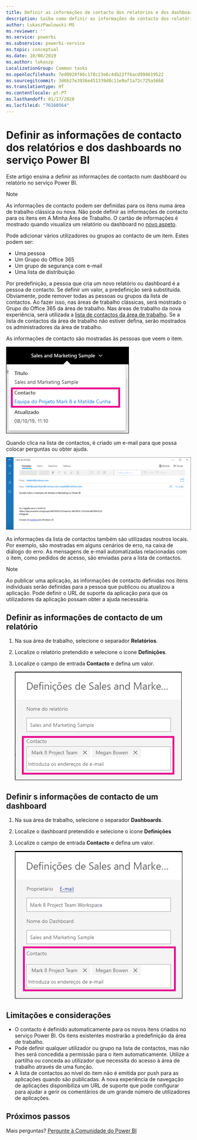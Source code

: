 ```yaml
---
title: Definir as informações de contacto dos relatórios e dos dashboards
description: Saiba como definir as informações de contacto dos relatórios e dos dashboards.
author: LukaszPawlowski-MS
ms.reviewer: ''
ms.service: powerbi
ms.subservice: powerbi-service
ms.topic: conceptual
ms.date: 10/08/2019
ms.author: lukaszp
LocalizationGroup: Common tasks
ms.openlocfilehash: 7ed0920f66c178c23e6c4db22ff6acd998619522
ms.sourcegitcommit: 3d6b27e3936e451339d8c11e9af1a72c725a5668
ms.translationtype: HT
ms.contentlocale: pt-PT
ms.lasthandoff: 01/17/2020
ms.locfileid: "76160564"
---
```

# <a name="set-contact-information-for-reports-and-dashboards-in-the-power-bi-service"></a>Definir as informações de contacto dos relatórios e dos dashboards no serviço Power BI
Este artigo ensina a definir as informações de contacto num dashboard ou relatório no serviço Power BI.

> [!NOTE]
> As informações de contacto podem ser definidas para os itens numa área de trabalho clássica ou nova. Não pode definir as informações de contacto para os itens em A Minha Área de Trabalho. O cartão de informações é mostrado quando visualiza um relatório ou dashboard no [novo aspeto](service-new-look.md).

Pode adicionar vários utilizadores ou grupos ao contacto de um item. Estes podem ser:
* Uma pessoa
* Um Grupo do Office 365
* Um grupo de segurança com e-mail
* Uma lista de distribuição

Por predefinição, a pessoa que cria um novo relatório ou dashboard é a pessoa de contacto. Se definir um valor, a predefinição será substituída. Obviamente, pode remover todas as pessoas ou grupos da lista de contactos. Ao fazer isso, nas áreas de trabalho clássicas, será mostrado o Grupo do Office 365 da área de trabalho. Nas áreas de trabalho da nova experiência, será utilizada a [lista de contactos da área de trabalho](service-create-the-new-workspaces.md#workspace-contact-list). Se a lista de contactos da área de trabalho não estiver defina, serão mostrados os administradores da área de trabalho.

As informações de contacto são mostradas às pessoas que veem o item. 

 ![contacto do relatório do serviço](media/service-item-contact/service-report-contact.png)

Quando clica na lista de contactos, é criado um e-mail para que possa colocar perguntas ou obter ajuda. 

 ![e-mail de contacto do serviço](media/service-item-contact/service-contact-email.png)
 
As informações da lista de contactos também são utilizadas noutros locais. Por exemplo, são mostradas em alguns cenários de erro, na caixa de diálogo do erro. As mensagens de e-mail automatizadas relacionadas com o item, como pedidos de acesso, são enviadas para a lista de contactos. 

> [!NOTE]
> Ao publicar uma aplicação, as informações de contacto definidas nos itens individuais serão definidas para a pessoa que publicou ou atualizou a aplicação. Pode definir o URL de suporte da aplicação para que os utilizadores da aplicação possam obter a ajuda necessária.

## <a name="set-contact-information-for-a-report"></a>Definir as informações de contacto de um relatório
1. Na sua área de trabalho, selecione o separador **Relatórios**.
2. Localize o relatório pretendido e selecione o ícone **Definições**.
3. Localize o campo de entrada **Contacto** e defina um valor.

     ![definição dos contactos do relatório do serviço](media/service-item-contact/service-report-contact-setting.png)

## <a name="set-contact-information-for-a-dashboard"></a>Definir s informações de contacto de um dashboard
1. Na sua área de trabalho, selecione o separador **Dashboards**.
2. Localize o dashboard pretendido e selecione o ícone **Definições**
3. Localize o campo de entrada **Contacto** e defina um valor.

     ![definição dos contactos do dashboard do serviço](media/service-item-contact/service-dashboard-contact-setting.png)

## <a name="limitations-and-considerations"></a>Limitações e considerações
* O contacto é definido automaticamente para os novos itens criados no serviço Power BI. Os itens existentes mostrarão a predefinição da área de trabalho.
* Pode definir qualquer utilizador ou grupo na lista de contactos, mas não lhes será concedida a permissão para o item automaticamente. Utilize a partilha ou conceda ao utilizador que necessita do acesso à área de trabalho através de uma função. 
* A lista de contactos ao nível do item não é emitida por push para as aplicações quando são publicadas. A nova experiência de navegação de aplicações disponibiliza um URL de suporte que pode configurar para ajudar a gerir os comentários de um grande número de utilizadores de aplicações.


## <a name="next-steps"></a>Próximos passos

Mais perguntas? [Pergunte à Comunidade do Power BI](https://community.powerbi.com/)
